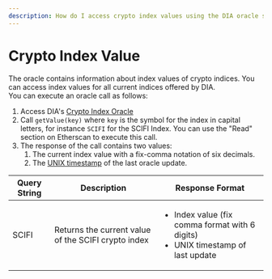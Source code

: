 ```yaml
---
description: How do I access crypto index values using the DIA oracle system?
---
```


# Crypto Index Value

The oracle contains information about index values of crypto indices. You can access index values for all current indices offered by DIA.\
You can execute an oracle call as follows:

1. Access DIA's [Crypto Index Oracle](deployed-contracts.md)
2. Call `getValue(key)` where `key` is the symbol for the index in capital letters, for instance `SCIFI` for the SCIFI Index. You can use the "Read" section on Etherscan to execute this call.
3. The response of the call contains two values:
   1. The current index value with a fix-comma notation of six decimals.
   2. The [UNIX timestamp](https://www.unixtimestamp.com/) of the last oracle update.

| Query String | Description                                         | Response Format                                                                                       |
| ------------ | --------------------------------------------------- | ----------------------------------------------------------------------------------------------------- |
| SCIFI        | Returns the current value of the SCIFI crypto index | <ul><li>Index value (fix comma format with 6 digits)</li><li>UNIX timestamp of last update </li></ul> |

